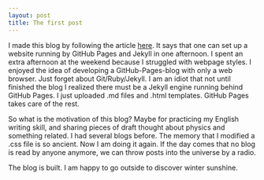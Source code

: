 ```yaml
---
layout: post
title: The first post
---
```

I made this blog by following the article [here](http://jmcglone.com/guides/github-pages/). It says that one can set up a website running by GitHub Pages and Jekyll in one afternoon. I spent an extra afternoon at the weekend because I struggled with webpage styles. I enjoyed the idea of developing a GitHub-Pages-blog with only a web browser. Just forget about Git/Ruby/Jekyll. I am an idiot that not until finished the blog I realized there must be a Jekyll engine running behind GitHub Pages. I just uploaded .md files and .html templates. GitHub Pages takes care of the rest.

So what is the motivation of this blog? Maybe for practicing my English writing skill, and sharing pieces of draft thought about physics and something related. I had several blogs before. The memory that I modified a .css file is so ancient. Now I am doing it again. If the day comes that no blog is read by anyone anymore, we can throw posts into the universe by a radio.

The blog is built. I am happy to go outside to discover winter sunshine.
